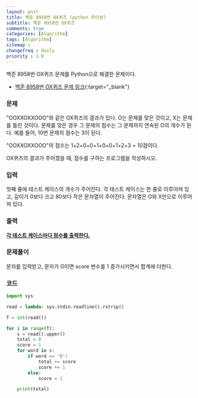 ```yaml
---
layout: post
title: 백준 8958번 OX퀴즈 (python 파이썬)
subtitle: 백준 8958번 OX퀴즈
comments: true
categories: [Algorithm]
tags: [Algorithm]
sitemap :
changefreq : daily
priority : 1.0
---
```

백준 8958번 OX퀴즈 문제를 Python으로 해결한 문제이다.  

* [백준 8958번 OX퀴즈 문제 링크](https://www.acmicpc.net/problem/8958){:target="_blank"}


### 문제 
"OOXXOXXOOO"와 같은 OX퀴즈의 결과가 있다. O는 문제를 맞은 것이고, X는 문제를 틀린 것이다. 문제를 맞은 경우 그 문제의 점수는 그 문제까지 연속된 O의 개수가 된다. 예를 들어, 10번 문제의 점수는 3이 된다.

"OOXXOXXOOO"의 점수는 1+2+0+0+1+0+0+1+2+3 = 10점이다.

OX퀴즈의 결과가 주어졌을 때, 점수를 구하는 프로그램을 작성하시오.


### 입력
첫째 줄에 테스트 케이스의 개수가 주어진다. 각 테스트 케이스는 한 줄로 이루어져 있고, 길이가 0보다 크고 80보다 작은 문자열이 주어진다. 문자열은 O와 X만으로 이루어져 있다.


### 출력
**<u>각 테스트 케이스마다 점수를 출력한다.</u>**


### 문제풀이
문자를 입력받고, 문자가 O이면 score 변수를 1 증가시키면서 합계에 더한다.


### 코드
```python
import sys

read = lambda: sys.stdin.readline().rstrip()

T = int(read())

for i in range(T):
    s = read().upper()
    total = 0
    score = 1
    for word in s:
        if word == 'O':
            total += score
            score += 1
        else:
            score = 1

    print(total)
```